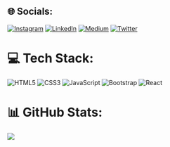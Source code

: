 
## 🌐 Socials:
[![Instagram](https://img.shields.io/badge/Instagram-%23E4405F.svg?logo=Instagram&logoColor=white)](https://instagram.com/1mehmetbardakci) [![LinkedIn](https://img.shields.io/badge/LinkedIn-%230077B5.svg?logo=linkedin&logoColor=white)](https://linkedin.com/in/mehmetbardakcidev) [![Medium](https://img.shields.io/badge/Medium-12100E?logo=medium&logoColor=white)](https://medium.com/@mehmetbardakci) [![Twitter](https://img.shields.io/badge/Twitter-%231DA1F2.svg?logo=Twitter&logoColor=white)](https://twitter.com/1mehmetbardakci) 

# 💻 Tech Stack:
![HTML5](https://img.shields.io/badge/html5-%23E34F26.svg?style=for-the-badge&logo=html5&logoColor=white) ![CSS3](https://img.shields.io/badge/css3-%231572B6.svg?style=for-the-badge&logo=css3&logoColor=white) ![JavaScript](https://img.shields.io/badge/javascript-%23323330.svg?style=for-the-badge&logo=javascript&logoColor=%23F7DF1E) ![Bootstrap](https://img.shields.io/badge/bootstrap-%23563D7C.svg?style=for-the-badge&logo=bootstrap&logoColor=white) ![React](https://img.shields.io/badge/react-%2320232a.svg?style=for-the-badge&logo=react&logoColor=%2361DAFB) 

# 📊 GitHub Stats:
![](https://github-readme-stats.vercel.app/api?username=mehmetbardakci&theme=dark&hide_border=false&include_all_commits=false&count_private=false)<br/>
